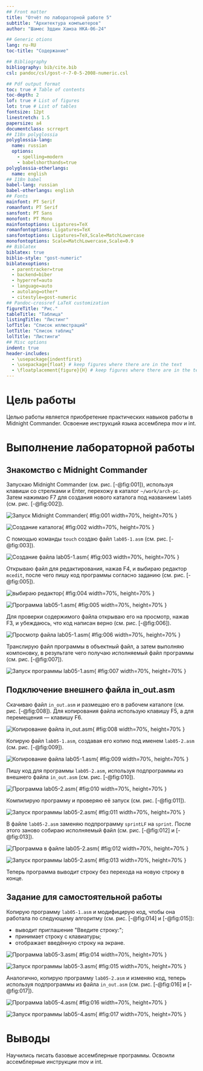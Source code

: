 ```yaml
---
## Front matter
title: "Отчёт по лабораторной работе 5"
subtitle: "Архитектура компьютеров"
author: "Шамес Эддин Хамза НКА-06-24"

## Generic otions
lang: ru-RU
toc-title: "Содержание"

## Bibliography
bibliography: bib/cite.bib
csl: pandoc/csl/gost-r-7-0-5-2008-numeric.csl

## Pdf output format
toc: true # Table of contents
toc-depth: 2
lof: true # List of figures
lot: true # List of tables
fontsize: 12pt
linestretch: 1.5
papersize: a4
documentclass: scrreprt
## I18n polyglossia
polyglossia-lang:
  name: russian
  options:
	- spelling=modern
	- babelshorthands=true
polyglossia-otherlangs:
  name: english
## I18n babel
babel-lang: russian
babel-otherlangs: english
## Fonts
mainfont: PT Serif
romanfont: PT Serif
sansfont: PT Sans
monofont: PT Mono
mainfontoptions: Ligatures=TeX
romanfontoptions: Ligatures=TeX
sansfontoptions: Ligatures=TeX,Scale=MatchLowercase
monofontoptions: Scale=MatchLowercase,Scale=0.9
## Biblatex
biblatex: true
biblio-style: "gost-numeric"
biblatexoptions:
  - parentracker=true
  - backend=biber
  - hyperref=auto
  - language=auto
  - autolang=other*
  - citestyle=gost-numeric
## Pandoc-crossref LaTeX customization
figureTitle: "Рис."
tableTitle: "Таблица"
listingTitle: "Листинг"
lofTitle: "Список иллюстраций"
lotTitle: "Список таблиц"
lolTitle: "Листинги"
## Misc options
indent: true
header-includes:
  - \usepackage{indentfirst}
  - \usepackage{float} # keep figures where there are in the text
  - \floatplacement{figure}{H} # keep figures where there are in the text
---
```


# Цель работы

Целью работы является приобретение практических навыков работы в Midnight Commander. 
Освоение инструкций языка ассемблера mov и int.

# Выполнение лабораторной работы

## Знакомство с Midnight Commander

Запускаю Midnight Commander (см. рис. [-@fig:001]), используя клавиши со стрелками и Enter, перехожу в каталог `~/work/arch-pc`. Затем нажимаю F7 для создания нового каталога под названием `lab05` (см. рис. [-@fig:002]).

![Запуск Midnight Commander](image/01.png){ #fig:001 width=70%, height=70% }

![Создание каталога](image/02.png){ #fig:002 width=70%, height=70% }

С помощью команды `touch` создаю файл `lab05-1.asm` (см. рис. [-@fig:003]).

![Создание файла lab05-1.asm](image/03.png){ #fig:003 width=70%, height=70% }

Открываю файл для редактирования, нажав F4, и выбираю редактор `mcedit`, после чего пишу код программы согласно заданию (см. рис. [-@fig:005]).

![выбираю редактор](image/04.png){ #fig:004 width=70%, height=70% }

![Программа lab05-1.asm](image/05.png){ #fig:005 width=70%, height=70% }

Для проверки содержимого файла открываю его на просмотр, нажав F3, и убеждаюсь, что код написан верно (см. рис. [-@fig:006]).

![Просмотр файла lab05-1.asm](image/06.png){ #fig:006 width=70%, height=70% }

Транслирую файл программы в объектный файл, а затем выполняю компоновку, в результате чего получаю исполняемый файл программы (см. рис. [-@fig:007]).

![Запуск программы lab05-1.asm](image/07.png){ #fig:007 width=70%, height=70% }

## Подключение внешнего файла in_out.asm

Скачиваю файл `in_out.asm` и размещаю его в рабочем каталоге (см. рис. [-@fig:008]). Для копирования файла использую клавишу F5, а для перемещения — клавишу F6.

![Копирование файла in_out.asm](image/08.png){ #fig:008 width=70%, height=70% }

Копирую файл `lab05-1.asm`, создавая его копию под именем `lab05-2.asm` (см. рис. [-@fig:009]).

![Копирование файла lab05-1.asm](image/09.png){ #fig:009 width=70%, height=70% }

Пишу код для программы `lab05-2.asm`, используя подпрограммы из внешнего файла `in_out.asm` (см. рис. [-@fig:010]).

![Программа lab05-2.asm](image/10.png){ #fig:010 width=70%, height=70% }

Компилирую программу и проверяю её запуск (см. рис. [-@fig:011]).

![Запуск программы lab05-2.asm](image/11.png){ #fig:011 width=70%, height=70% }

В файле `lab05-2.asm` заменяю подпрограмму `sprintLF` на `sprint`. После этого заново собираю исполняемый файл (см. рис. [-@fig:012] и [-@fig:013]).

![Программа в файле lab05-2.asm](image/12.png){ #fig:012 width=70%, height=70% }

![Запуск программы lab05-2.asm](image/13.png){ #fig:013 width=70%, height=70% }

Теперь программа выводит строку без перехода на новую строку в конце.

## Задание для самостоятельной работы

Копирую программу `lab05-1.asm` и модифицирую код, чтобы она работала по следующему алгоритму (см. рис. [-@fig:014] и [-@fig:015]):
- выводит приглашение "Введите строку:";
- принимает строку с клавиатуры;
- отображает введённую строку на экране.

![Программа lab05-3.asm](image/14.png){ #fig:014 width=70%, height=70% }

![Запуск программы lab05-3.asm](image/15.png){ #fig:015 width=70%, height=70% }

Аналогично, копирую программу `lab05-2.asm` и изменяю код, теперь используя подпрограммы из файла `in_out.asm` (см. рис. [-@fig:016] и [-@fig:017]).

![Программа lab05-4.asm](image/16.png){ #fig:016 width=70%, height=70% }

![Запуск программы lab05-4.asm](image/17.png){ #fig:017 width=70%, height=70% }

# Выводы

Научились писать базовые ассемблерные программы. Освоили ассемблерные инструкции mov и int.